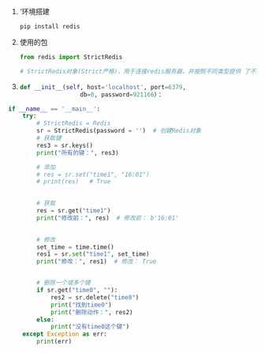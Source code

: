 1. ‘环境搭建

   ```
   pip install redis
   ```

2. 使用的包

   ```python
   from redis import StrictRedis
   
   # StrictRedis对象(Strict严格)，⽤于连接redis服务器，并按照不同类型提供 了不同⽅法，进⾏交互操作
   ```

3. ```python
   def __init__(self, host='localhost', port=6379,
                    db=0, password=921166）：
   ```

   

```python
if __name__ == '__main__':    
    try:
        # StrictRedis = Redis
        sr = StrictRedis(password = '')  # 创建Redis对象
        # 获取键
        res3 = sr.keys()
        print("所有的键：", res3)

        # 添加
        # res = sr.set("time1", "16:01")
        # print(res)   # True
       

        # 获取
        res = sr.get("time1")
        print("修改前：", res)  # 修改前： b'16:01'
        

        # 修改
        set_time = time.time()
        res1 = sr.set("time1", set_time)
        print("修改：", res1)  # 修改： True


        # 删除一个或多个键
        if sr.get("time0", ""):
            res2 = sr.delete("time0")
            print("找到time0")
            print("删除动作：", res2)
        else:
            print("没有time0这个键")
    except Exception as err:
        print(err)
```

